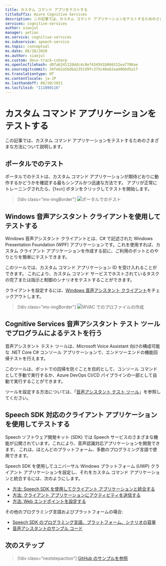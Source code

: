 ```yaml
---
title: カスタム コマンド アプリをテストする
titleSuffix: Azure Cognitive Services
description: この記事では、カスタム コマンド アプリケーションをテストするためのさまざまな方法について説明します。
services: cognitive-services
author: xiaojul
manager: yetian
ms.service: cognitive-services
ms.subservice: speech-service
ms.topic: conceptual
ms.date: 06/18/2020
ms.author: xiaojul
ms.custom: devx-track-csharp
ms.openlocfilehash: d97ab241120ddc4c8e7434591b866312ea7708ae
ms.sourcegitcommit: 34feb2a5bdba1351d9fc375c46e62aa40bbd5a1f
ms.translationtype: HT
ms.contentlocale: ja-JP
ms.lasthandoff: 06/10/2021
ms.locfileid: "111890116"
---
```

# <a name="test-your-custom-commands-application"></a>カスタム コマンド アプリケーションをテストする

この記事では、カスタム コマンド アプリケーションをテストするためのさまざまな方法について説明します。

## <a name="test-in-the-portal"></a>ポータルでのテスト

ポータルでのテストは、カスタム コマンド アプリケーションが期待どおりに動作するかどうかを確認する最もシンプルかつ迅速な方法です。 アプリが正常にトレーニングされたら、[`Test`] ボタンをクリックしてテストを開始します。

> [!div class="mx-imgBorder"]
> ![ポータルでのテスト](media/custom-commands/create-basic-test-chat.png)

## <a name="test-with-windows-voice-assistant-client"></a>Windows 音声アシスタント クライアントを使用してテストする

Windows 音声アシスタント クライアントとは、C# で記述された Windows Presentation Foundation (WPF) アプリケーションです。これを使用すれば、カスタム クライアント アプリケーションを作成する前に、ご利用のボットとのやりとりを簡単にテストできます。

このツールでは、カスタム コマンド アプリケーション ID を受け入れることができます。 これにより、カスタム コマンド サービスでホストされているタスクの完了または指示と制御のシナリオをテストすることができます。

クライアントを設定するには、[Windows 音声アシスタント クライアント](https://github.com/Azure-Samples/Cognitive-Services-Voice-Assistant/tree/master/clients/csharp-wpf)をチェックアウトします。

> [!div class="mx-imgBorder"]
> ![WVAC でのプロファイルの作成](media/custom-commands/conversation.png)

## <a name="test-programatically-with-the-cognitive-services-voice-assistant-test-tool"></a>Cognitive Services 音声アシスタント テスト ツールでプログラムによるテストを行う

音声アシスタント テスト ツールは、Microsoft Voice Assistant 向けの構成可能な .NET Core C# コンソール アプリケーションで、エンドツーエンドの機能回帰テストを行えます。 

このツールは、ボットでの回帰を防ぐことを目的として、コンソール コマンドとして手動で実行するか、Azure DevOps CI/CD パイプラインの一部として自動で実行することができます。

ツールを設定する方法については、「[音声アシスタント テスト ツール](https://github.com/Azure-Samples/Cognitive-Services-Voice-Assistant/tree/main/clients/csharp-dotnet-core/voice-assistant-test)」を参照してください。

## <a name="test-with-speech-sdk-enabled-client-applications"></a>Speech SDK 対応のクライアント アプリケーションを使用してテストする

Speech ソフトウェア開発キット (SDK) では Speech サービスのさまざまな機能が公開されています。これにより、音声認識対応アプリケーションを開発できます。 これは、ほとんどのプラットフォーム、多数のプログラミング言語で使用できます。

Speech SDK を使用してユニバーサル Windows プラットフォーム (UWP) クライアント アプリケーションを設定し、それをカスタム コマンド アプリケーションと統合するには、次のようにします。  
- [方法: Speech SDK を使用してクライアント アプリケーションと統合する](./how-to-custom-commands-setup-speech-sdk.md)
- [方法: クライアント アプリケーションにアクティビティを送信する](./how-to-custom-commands-send-activity-to-client.md)
- [方法: Web エンドポイントを設定する](./how-to-custom-commands-setup-web-endpoints.md)

その他のプログラミング言語およびプラットフォームの場合:
- [Speech SDK のプログラミング言語、プラットフォーム、シナリオの容量](./speech-sdk.md)
- [音声アシスタントのサンプル コード](https://github.com/Azure-Samples/Cognitive-Services-Voice-Assistant)

## <a name="next-steps"></a>次のステップ

> [!div class="nextstepaction"]
> [GitHub のサンプルを参照](https://aka.ms/speech/cc-samples)

